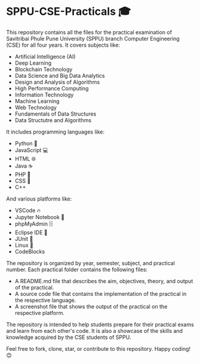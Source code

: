 # SPPU-CSE-Practicals 🎓

This repository contains all the files for the practical examination of Savitribai Phule Pune University (SPPU) branch Computer Engineering (CSE) for all four years. It covers subjects like:

- Artificial Intelligence (AI)
- Deep Learning
- Blockchain Technology
- Data Science and Big Data Analytics
- Design and Analysis of Algorithms
- High Performance Computing
- Information Technology
- Machine Learning
- Web Technology
- Fundamentals of Data Structures
- Data Structutre and Algorithms

It includes programming languages like:

- Python 🐍
- JavaScript 💻
- HTML 🌐
- Java ☕
- PHP 🐘
- CSS 🎨
- C++ 

And various platforms like:

- VSCode 🔥
- Jupyter Notebook 📓
- phpMyAdmin 🗄️
- Eclipse IDE 🌙
- JUnit 🧪
- Linux 🐧
- CodeBlocks

The repository is organized by year, semester, subject, and practical number. Each practical folder contains the following files:

- A README.md file that describes the aim, objectives, theory, and output of the practical.
- A source code file that contains the implementation of the practical in the respective language.
- A screenshot file that shows the output of the practical on the respective platform.

The repository is intended to help students prepare for their practical exams and learn from each other's code. It is also a showcase of the skills and knowledge acquired by the CSE students of SPPU.

Feel free to fork, clone, star, or contribute to this repository. Happy coding! 😊
